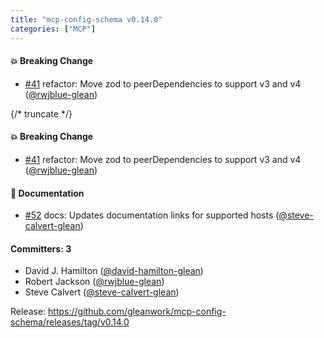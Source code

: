 ```yaml
---
title: "mcp-config-schema v0.14.0"
categories: ["MCP"]
---
```


#### :boom: Breaking Change
* [#41](https://github.com/gleanwork/mcp-config-schema/pull/41) refactor: Move zod to peerDependencies to support v3 and v4 ([@rwjblue-glean](https://github.com/rwjblue-glean))

{/* truncate */}

#### :boom: Breaking Change
* [#41](https://github.com/gleanwork/mcp-config-schema/pull/41) refactor: Move zod to peerDependencies to support v3 and v4 ([@rwjblue-glean](https://github.com/rwjblue-glean))

#### :memo: Documentation
* [#52](https://github.com/gleanwork/mcp-config-schema/pull/52) docs: Updates documentation links for supported hosts ([@steve-calvert-glean](https://github.com/steve-calvert-glean))

#### Committers: 3
- David J. Hamilton ([@david-hamilton-glean](https://github.com/david-hamilton-glean))
- Robert Jackson ([@rwjblue-glean](https://github.com/rwjblue-glean))
- Steve Calvert ([@steve-calvert-glean](https://github.com/steve-calvert-glean))

Release: https://github.com/gleanwork/mcp-config-schema/releases/tag/v0.14.0
